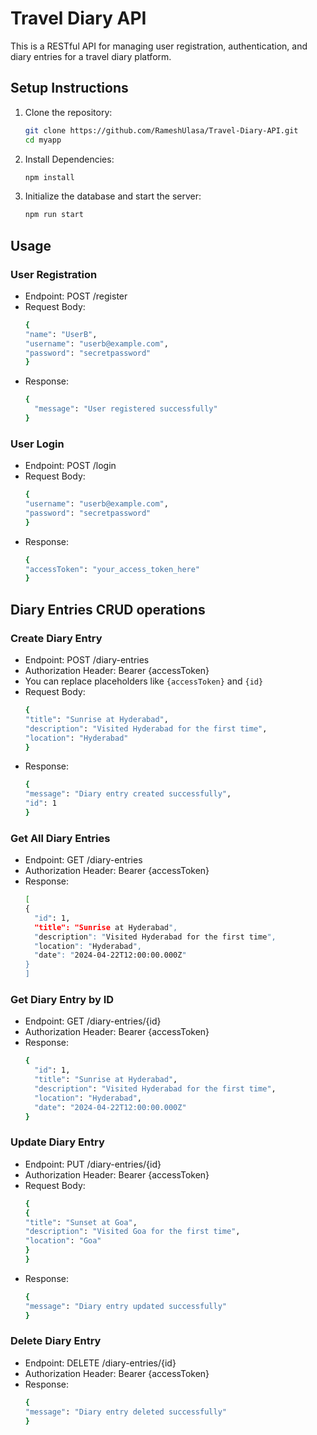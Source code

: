 # Travel Diary API

This is a RESTful API for managing user registration, authentication, and diary entries for a travel diary platform.

## Setup Instructions

1. Clone the repository:
   ```bash
   git clone https://github.com/RameshUlasa/Travel-Diary-API.git
   cd myapp

2. Install Dependencies:
   ```bash
   npm install
3. Initialize the database and start the server:
   ```bash
   npm run start

## Usage
### User Registration

- Endpoint: POST /register
- Request Body:
   ```bash
   {
  "name": "UserB",
  "username": "userb@example.com",
  "password": "secretpassword"
   }

- Response:
  ```bash
  {
    "message": "User registered successfully"
  }

### User Login
- Endpoint: POST /login
- Request Body:
   ```bash
   {
  "username": "userb@example.com",
  "password": "secretpassword"
   }

- Response:
  ```bash
  {
  "accessToken": "your_access_token_here"
  }


## Diary Entries CRUD operations
### Create Diary Entry

- Endpoint: POST /diary-entries
- Authorization Header: Bearer {accessToken}
- You can replace placeholders like `{accessToken}` and `{id}`
- Request Body:
   ```bash
   {
  "title": "Sunrise at Hyderabad",
  "description": "Visited Hyderabad for the first time",
  "location": "Hyderabad"
  }

- Response:
  ```bash
  {
  "message": "Diary entry created successfully",
  "id": 1
  }

### Get All Diary Entries

- Endpoint: GET /diary-entries
- Authorization Header: Bearer {accessToken}
- Response:
  ```bash
  [
  {
    "id": 1,
    "title": "Sunrise at Hyderabad",
    "description": "Visited Hyderabad for the first time",
    "location": "Hyderabad",
    "date": "2024-04-22T12:00:00.000Z"
  }
  ]


### Get Diary Entry by ID

- Endpoint: GET /diary-entries/{id}
- Authorization Header: Bearer {accessToken}
- Response:
  ```bash
  {
    "id": 1,
    "title": "Sunrise at Hyderabad",
    "description": "Visited Hyderabad for the first time",
    "location": "Hyderabad",
    "date": "2024-04-22T12:00:00.000Z"
  }


### Update Diary Entry

- Endpoint: PUT /diary-entries/{id}
- Authorization Header: Bearer {accessToken}
- Request Body:
   ```bash
   {
  {
  "title": "Sunset at Goa",
  "description": "Visited Goa for the first time",
  "location": "Goa"
  }  
  }

- Response:
  ```bash
  {
  "message": "Diary entry updated successfully"
  }


### Delete Diary Entry

- Endpoint: DELETE /diary-entries/{id}
- Authorization Header: Bearer {accessToken}
- Response:
  ```bash
  {
  "message": "Diary entry deleted successfully"
  }
